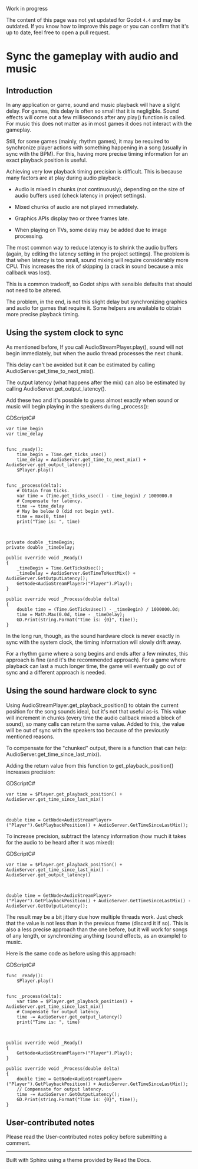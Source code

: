 Work in progress

The content of this page was not yet updated for Godot `4.4` and may be
outdated. If you know how to improve this page or you can confirm that it's up
to date, feel free to open a pull request.

# Sync the gameplay with audio and music

## Introduction

In any application or game, sound and music playback will have a slight delay.
For games, this delay is often so small that it is negligible. Sound effects
will come out a few milliseconds after any play() function is called. For
music this does not matter as in most games it does not interact with the
gameplay.

Still, for some games (mainly, rhythm games), it may be required to
synchronize player actions with something happening in a song (usually in sync
with the BPM). For this, having more precise timing information for an exact
playback position is useful.

Achieving very low playback timing precision is difficult. This is because
many factors are at play during audio playback:

  * Audio is mixed in chunks (not continuously), depending on the size of audio buffers used (check latency in project settings).

  * Mixed chunks of audio are not played immediately.

  * Graphics APIs display two or three frames late.

  * When playing on TVs, some delay may be added due to image processing.

The most common way to reduce latency is to shrink the audio buffers (again,
by editing the latency setting in the project settings). The problem is that
when latency is too small, sound mixing will require considerably more CPU.
This increases the risk of skipping (a crack in sound because a mix callback
was lost).

This is a common tradeoff, so Godot ships with sensible defaults that should
not need to be altered.

The problem, in the end, is not this slight delay but synchronizing graphics
and audio for games that require it. Some helpers are available to obtain more
precise playback timing.

## Using the system clock to sync

As mentioned before, If you call AudioStreamPlayer.play(), sound will not
begin immediately, but when the audio thread processes the next chunk.

This delay can't be avoided but it can be estimated by calling
AudioServer.get_time_to_next_mix().

The output latency (what happens after the mix) can also be estimated by
calling AudioServer.get_output_latency().

Add these two and it's possible to guess almost exactly when sound or music
will begin playing in the speakers during _process():

GDScriptC#

    
    
    var time_begin
    var time_delay
    
    
    func _ready():
        time_begin = Time.get_ticks_usec()
        time_delay = AudioServer.get_time_to_next_mix() + AudioServer.get_output_latency()
        $Player.play()
    
    
    func _process(delta):
        # Obtain from ticks.
        var time = (Time.get_ticks_usec() - time_begin) / 1000000.0
        # Compensate for latency.
        time -= time_delay
        # May be below 0 (did not begin yet).
        time = max(0, time)
        print("Time is: ", time)
    
    
    
    private double _timeBegin;
    private double _timeDelay;
    
    public override void _Ready()
    {
        _timeBegin = Time.GetTicksUsec();
        _timeDelay = AudioServer.GetTimeToNextMix() + AudioServer.GetOutputLatency();
        GetNode<AudioStreamPlayer>("Player").Play();
    }
    
    public override void _Process(double delta)
    {
        double time = (Time.GetTicksUsec() - _timeBegin) / 1000000.0d;
        time = Math.Max(0.0d, time - _timeDelay);
        GD.Print(string.Format("Time is: {0}", time));
    }
    

In the long run, though, as the sound hardware clock is never exactly in sync
with the system clock, the timing information will slowly drift away.

For a rhythm game where a song begins and ends after a few minutes, this
approach is fine (and it's the recommended approach). For a game where
playback can last a much longer time, the game will eventually go out of sync
and a different approach is needed.

## Using the sound hardware clock to sync

Using AudioStreamPlayer.get_playback_position() to obtain the current position
for the song sounds ideal, but it's not that useful as-is. This value will
increment in chunks (every time the audio callback mixed a block of sound), so
many calls can return the same value. Added to this, the value will be out of
sync with the speakers too because of the previously mentioned reasons.

To compensate for the "chunked" output, there is a function that can help:
AudioServer.get_time_since_last_mix().

Adding the return value from this function to get_playback_position()
increases precision:

GDScriptC#

    
    
    var time = $Player.get_playback_position() + AudioServer.get_time_since_last_mix()
    
    
    
    double time = GetNode<AudioStreamPlayer>("Player").GetPlaybackPosition() + AudioServer.GetTimeSinceLastMix();
    

To increase precision, subtract the latency information (how much it takes for
the audio to be heard after it was mixed):

GDScriptC#

    
    
    var time = $Player.get_playback_position() + AudioServer.get_time_since_last_mix() - AudioServer.get_output_latency()
    
    
    
    double time = GetNode<AudioStreamPlayer>("Player").GetPlaybackPosition() + AudioServer.GetTimeSinceLastMix() - AudioServer.GetOutputLatency();
    

The result may be a bit jittery due how multiple threads work. Just check that
the value is not less than in the previous frame (discard it if so). This is
also a less precise approach than the one before, but it will work for songs
of any length, or synchronizing anything (sound effects, as an example) to
music.

Here is the same code as before using this approach:

GDScriptC#

    
    
    func _ready():
        $Player.play()
    
    
    func _process(delta):
        var time = $Player.get_playback_position() + AudioServer.get_time_since_last_mix()
        # Compensate for output latency.
        time -= AudioServer.get_output_latency()
        print("Time is: ", time)
    
    
    
    public override void _Ready()
    {
        GetNode<AudioStreamPlayer>("Player").Play();
    }
    
    public override void _Process(double delta)
    {
        double time = GetNode<AudioStreamPlayer>("Player").GetPlaybackPosition() + AudioServer.GetTimeSinceLastMix();
        // Compensate for output latency.
        time -= AudioServer.GetOutputLatency();
        GD.Print(string.Format("Time is: {0}", time));
    }
    

## User-contributed notes

Please read the User-contributed notes policy before submitting a comment.

* * *

Built with Sphinx using a theme provided by Read the Docs.

